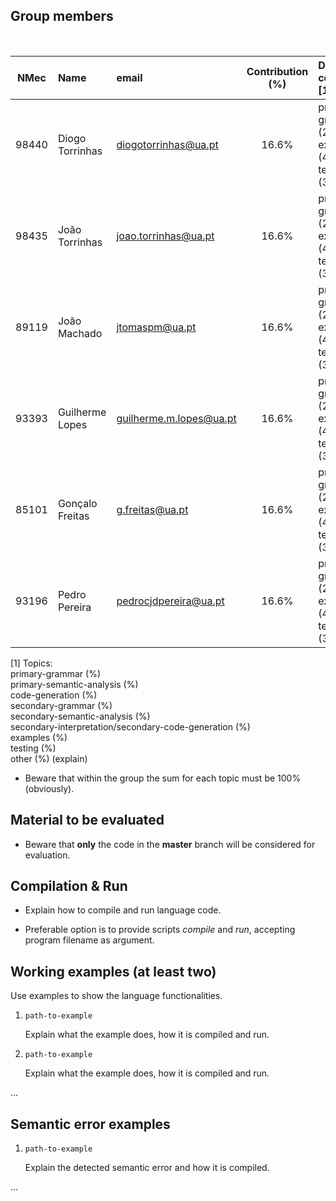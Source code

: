 ## Group members
&nbsp;

| NMec | Name | email | Contribution (%) | Detailed contribution [1]
|:-:|:--|:--|:-:|:--|
| 98440 | Diogo Torrinhas | diogotorrinhas@ua.pt | 16.6% | primary-grammar (20%)<br>examples (40%)<br>testing (30%)|
|  98435 | João Torrinhas  | joao.torrinhas@ua.pt  | 16.6% | primary-grammar (20%)<br>examples (40%)<br>testing (30%)|
|  89119 |  João Machado | jtomaspm@ua.pt  | 16.6% | primary-grammar (20%)<br>examples (40%)<br>testing (30%)|
|  93393 |  Guilherme Lopes | guilherme.m.lopes@ua.pt  | 16.6% | primary-grammar (20%)<br>examples (40%)<br>testing (30%)|
|  85101 |  Gonçalo Freitas | g.freitas@ua.pt  | 16.6% | primary-grammar (20%)<br>examples (40%)<br>testing (30%)|
|  93196 |  Pedro Pereira | pedrocjdpereira@ua.pt  | 16.6% | primary-grammar (20%)<br>examples (40%)<br>testing (30%)|

[1] Topics:<br>
   primary-grammar (%)<br>primary-semantic-analysis (%)<br>code-generation (%)<br>secondary-grammar (%)<br>secondary-semantic-analysis (%)<br>secondary-interpretation/secondary-code-generation (%)<br>examples (%)<br>testing (%)<br>other (%) (explain)

- Beware that within the group the sum for each topic must be 100% (obviously).

## Material to be evaluated

- Beware that **only** the code in the **master** branch will be considered for evaluation.

## Compilation & Run

- Explain how to compile and run language code.

- Preferable option is to provide scripts *compile* and *run*, accepting program filename as argument.

## Working examples (at least two)

Use examples to show the language functionalities.

1. `path-to-example`

    Explain what the example does, how it is compiled and run.

2. `path-to-example`

    Explain what the example does, how it is compiled and run.

...

## Semantic error examples

1. `path-to-example`

    Explain the detected semantic error and how it is compiled.

...
